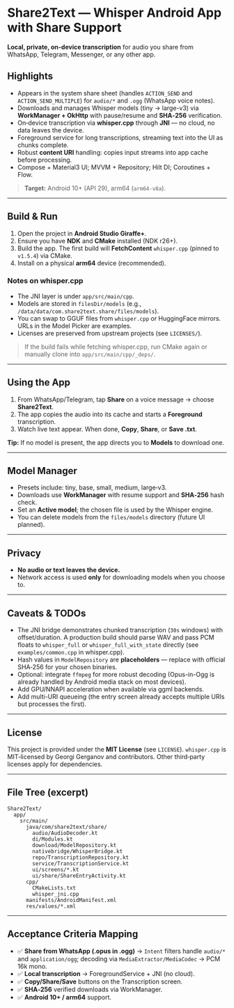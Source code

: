 # Share2Text — Whisper Android App with Share Support

**Local, private, on-device transcription** for audio you share from WhatsApp, Telegram, Messenger, or any other app.

## Highlights

- Appears in the system share sheet (handles `ACTION_SEND` and `ACTION_SEND_MULTIPLE`) for `audio/*` and `.ogg` (WhatsApp voice notes).
- Downloads and manages Whisper models (tiny → large-v3) via **WorkManager + OkHttp** with pause/resume and **SHA‑256** verification.
- On‑device transcription via **whisper.cpp** through **JNI** — no cloud, no data leaves the device.
- Foreground service for long transcriptions, streaming text into the UI as chunks complete.
- Robust **content URI** handling: copies input streams into app cache before processing.
- Compose + Material3 UI; MVVM + Repository; Hilt DI; Coroutines + Flow.

> **Target:** Android 10+ (API 29), arm64 (`arm64-v8a`).

---

## Build & Run

1. Open the project in **Android Studio Giraffe+**.
2. Ensure you have **NDK** and **CMake** installed (NDK r26+).
3. Build the app. The first build will **FetchContent** `whisper.cpp` (pinned to `v1.5.4`) via CMake.
4. Install on a physical **arm64** device (recommended).

### Notes on whisper.cpp

- The JNI layer is under `app/src/main/cpp`.
- Models are stored in `filesDir/models` (e.g., `/data/data/com.share2text.share/files/models`).
- You can swap to GGUF files from `whisper.cpp` or HuggingFace mirrors. URLs in the Model Picker are examples.
- Licenses are preserved from upstream projects (see `LICENSES/`).

> If the build fails while fetching whisper.cpp, run CMake again or manually clone into `app/src/main/cpp/_deps/`.

---

## Using the App

1. From WhatsApp/Telegram, tap **Share** on a voice message → choose **Share2Text**.
2. The app copies the audio into its cache and starts a **Foreground** transcription.
3. Watch live text appear. When done, **Copy**, **Share**, or **Save .txt**.

**Tip:** If no model is present, the app directs you to **Models** to download one.

---

## Model Manager

- Presets include: tiny, base, small, medium, large‑v3.
- Downloads use **WorkManager** with resume support and **SHA‑256** hash check.
- Set an **Active model**; the chosen file is used by the Whisper engine.
- You can delete models from the `files/models` directory (future UI planned).

---

## Privacy

- **No audio or text leaves the device.**
- Network access is used **only** for downloading models when you choose to.

---

## Caveats & TODOs

- The JNI bridge demonstrates chunked transcription (`30s` windows) with offset/duration. A production build should parse WAV and pass PCM floats to `whisper_full` or `whisper_full_with_state` directly (see `examples/common.cpp` in whisper.cpp).
- Hash values in `ModelRepository` are **placeholders** — replace with official SHA‑256 for your chosen binaries.
- Optional: integrate `ffmpeg` for more robust decoding (Opus-in-Ogg is already handled by Android media stack on most devices).
- Add GPU/NNAPI acceleration when available via ggml backends.
- Add multi-URI queueing (the entry screen already accepts multiple URIs but processes the first).

---

## License

This project is provided under the **MIT License** (see `LICENSE`). `whisper.cpp` is MIT‑licensed by Georgi Gerganov and contributors. Other third‑party licenses apply for dependencies.

---

## File Tree (excerpt)

```
Share2Text/
  app/
    src/main/
      java/com/share2text/share/
        audio/AudioDecoder.kt
        di/Modules.kt
        download/ModelRepository.kt
        nativebridge/WhisperBridge.kt
        repo/TranscriptionRepository.kt
        service/TranscriptionService.kt
        ui/screens/*.kt
        ui/share/ShareEntryActivity.kt
      cpp/
        CMakeLists.txt
        whisper_jni.cpp
      manifests/AndroidManifest.xml
      res/values/*.xml
```

---

## Acceptance Criteria Mapping

- ✅ **Share from WhatsApp (.opus in .ogg)** → `Intent` filters handle `audio/*` and `application/ogg`; decoding via `MediaExtractor/MediaCodec` → PCM 16k mono.
- ✅ **Local transcription** → ForegroundService + JNI (no cloud).
- ✅ **Copy/Share/Save** buttons on the Transcription screen.
- ✅ **SHA‑256** verified downloads via WorkManager.
- ✅ **Android 10+ / arm64** support.
